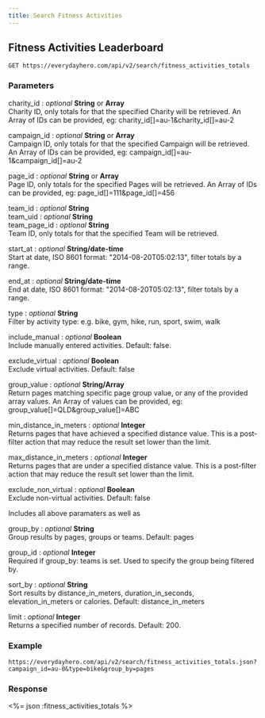 ```yaml
---
title: Search Fitness Activities
---
```


## Fitness Activities Leaderboard

    GET https://everydayhero.com/api/v2/search/fitness_activities_totals

### Parameters

charity_id : _optional_ **String** or **Array**<br/>
Charity ID, only totals for that the specified Charity will be retrieved.
An Array of IDs can be provided, eg: charity_id[]=au-1&charity_id[]=au-2

campaign_id : _optional_ **String** or **Array**<br/>
Campaign ID, only totals for that the specified Campaign will be retrieved.
An Array of IDs can be provided, eg: campaign_id[]=au-1&campaign_id[]=au-2

page_id : _optional_ **String** or **Array**<br/>
Page ID, only totals for the specified Pages will be retrieved.
An Array of IDs can be provided, eg: page_id[]=111&page_id[]=456

team_id : _optional_ **String**<br/>
team_uid : _optional_ **String**<br/>
team_page_id : _optional_ **String**<br/>
Team ID, only totals for that the specified Team will be retrieved.

start_at : _optional_ **String/date-time**<br/>
Start at date, ISO 8601 format: "2014-08-20T05:02:13", filter totals by a range.

end_at : _optional_ **String/date-time**<br/>
End at date, ISO 8601 format: "2014-08-20T05:02:13", filter totals by a range.

type : _optional_ **String**<br/>
Filter by activity type: e.g. bike, gym, hike, run, sport, swim, walk

include_manual : _optional_ **Boolean**<br/>
Include manually entered activities. Default: false.

exclude_virtual : _optional_ **Boolean**<br/>
Exclude virtual activities. Default: false

group_value : _optional_ **String/Array**<br/>
Return pages matching specific page group value, or any of the provided array values.
An Array of values can be provided, eg: group_value[]=QLD&group_value[]=ABC

min_distance_in_meters : _optional_ **Integer**<br/>
Returns pages that have achieved a specified distance value. This is a post-filter action that may reduce the result set lower than the limit.

max_distance_in_meters : _optional_ **Integer**<br/>
Returns pages that are under a specified distance value. This is a post-filter action that may reduce the result set lower than the limit.

exclude_non_virtual : _optional_ **Boolean**<br/>
Exclude non-virtual activities. Default: false

Includes all above paramaters as well as

group_by : _optional_ **String**<br/>
Group results by pages, groups or teams. Default: pages

group_id : _optional_ **Integer**<br/>
Required if group_by: teams is set. Used to specify the group being filtered by.

sort_by : _optional_ **String**<br/>
Sort results by distance_in_meters, duration_in_seconds, elevation_in_meters or
calories. Default: distance_in_meters

limit : _optional_ **Integer**<br/>
Returns a specified number of records. Default: 200.


### Example

    https://everydayhero.com/api/v2/search/fitness_activities_totals.json?campaign_id=au-0&type=bike&group_by=pages

### Response

<%= json :fitness_activities_totals %>
